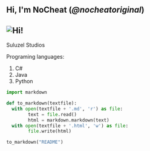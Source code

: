 Hi, I'm __NoCheat__ (_@nocheatoriginal_)
---
![](https://abload.de/img/__profilbild__s2j47.jpeg "Hi!")
---
Suluzel Studios

Programing languages: 
  1.  C#
  2.  Java 
  3.  Python


```python
import markdown

def to_markdown(textfile):
  with open(textfile + '.md', 'r') as file:
        text = file.read()
        html = markdown.markdown(text)
  with open(textfile + '.html', 'w') as file:
        file.write(html)

to_markdown("README")
```
